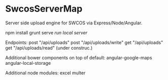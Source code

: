 # SwcosServerMap
Server side upload engine for SWCOS via Express/Node/Angular.

npm install
grunt serve *run local server*

Endpoints:
  post "/api/uploads"
  post "/api/uploads/write"
  get  "/api/uploads"
  get  "/api/uploads/read" (under construc.)

Additional bower components on top of default:
  angular-google-maps
  angular-local-storage

Additional node modules:
  excel
  multer
